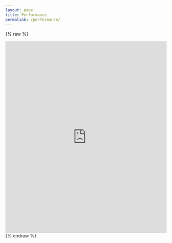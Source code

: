 ```yaml
---
layout: page
title: Performance
permalink: /performance/
---
```

{% raw %}
<iframe title="Project Alpha's Performance History" aria-label="Interactive line chart" id="datawrapper-performance-chart" src="https://datawrapper.dwcdn.net/6AXmS" scrolling="no" frameborder="0" style="width: 0; min-width: 100% !important; border: none;" height="600" data-external="1"></iframe>
{% endraw %}
